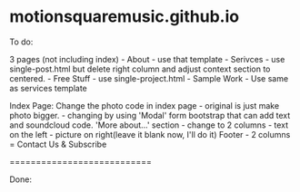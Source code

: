 motionsquaremusic.github.io
===========================

To do:

3 pages (not including index)
    - About - use that template
    - Serivces - use single-post.html but delete right column and adjust context section to centered.
    - Free Stuff - use single-project.html
    - Sample Work - Use same as services template
    
Index Page:
    Change the photo code in index page
        - original is just make photo bigger.
        - changing by using 'Modal' form bootstrap that can add text and soundcloud code.
    'More about...' section
        - change to 2 columns - text on the left - picture on right(leave it blank now, I'll do it)
    Footer
        - 2 columns = Contact Us & Subscribe
    
===========================

Done: